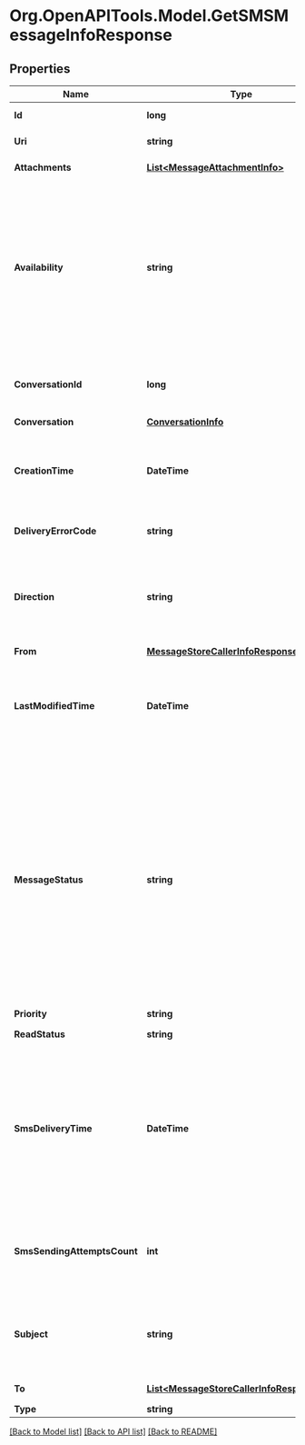 
# Org.OpenAPITools.Model.GetSMSMessageInfoResponse

## Properties

Name | Type | Description | Notes
------------ | ------------- | ------------- | -------------
**Id** | **long** | Internal identifier of a message | [optional] 
**Uri** | **string** | Canonical URI of a message | [optional] 
**Attachments** | [**List&lt;MessageAttachmentInfo&gt;**](MessageAttachmentInfo.md) | The list of message attachments | [optional] 
**Availability** | **string** | Message availability status. Message in &#39;Deleted&#39; state is still preserved with all its attachments and can be restored. &#39;Purged&#39; means that all attachments are already deleted and the message itself is about to be physically deleted shortly | [optional] 
**ConversationId** | **long** | SMS and Pager only. Identifier of a conversation that the message belongs to | [optional] 
**Conversation** | [**ConversationInfo**](ConversationInfo.md) |  | [optional] 
**CreationTime** | **DateTime** | Message creation datetime in ISO 8601 format including timezone, for example 2016-03-10T18:07:52.534Z | [optional] 
**DeliveryErrorCode** | **string** | SMS only. Delivery error code returned by gateway | [optional] 
**Direction** | **string** | Message direction. Note that for some message types not all directions are allowed. For example voicemail messages can be only inbound | [optional] 
**From** | [**MessageStoreCallerInfoResponseFrom**](MessageStoreCallerInfoResponseFrom.md) |  | [optional] 
**LastModifiedTime** | **DateTime** | The datetime when the message was modified on server in ISO 8601 format including timezone, for example 2016-03-10T18:07:52.534Z | [optional] 
**MessageStatus** | **string** | Message status. Different message types may have different allowed status values. For outbound faxes the aggregated message status is returned: If status for at least one recipient is &#39;Queued&#39;, then &#39;Queued&#39; value is returned If status for at least one recipient is &#39;SendingFailed&#39;, then &#39;SendingFailed&#39; value is returned In other cases Sent status is returned | [optional] 
**Priority** | **string** | Message priority | [optional] 
**ReadStatus** | **string** | Message read status | [optional] 
**SmsDeliveryTime** | **DateTime** | SMS only. The datetime when outbound SMS was delivered to recipient&#39;s handset in ISO 8601 format including timezone, for example 2016-03-10T18:07:52.534Z. It is filled only if the carrier sends a delivery receipt to RingCentral | [optional] 
**SmsSendingAttemptsCount** | **int** | SMS only. Number of attempts made to send an outbound SMS to the gateway (if gateway is temporary unavailable) | [optional] 
**Subject** | **string** | Message subject. For SMS and Pager messages it replicates message text which is also returned as an attachment | [optional] 
**To** | [**List&lt;MessageStoreCallerInfoResponseTo&gt;**](MessageStoreCallerInfoResponseTo.md) | Recipient information | [optional] 
**Type** | **string** | Message type | [optional] 

[[Back to Model list]](../README.md#documentation-for-models)
[[Back to API list]](../README.md#documentation-for-api-endpoints)
[[Back to README]](../README.md)

